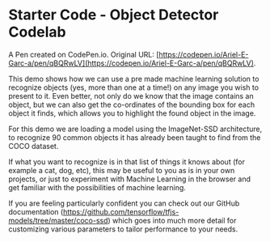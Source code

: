 # Starter Code - Object Detector Codelab

A Pen created on CodePen.io. Original URL: [https://codepen.io/Ariel-E-Garc-a/pen/qBQRwLV](https://codepen.io/Ariel-E-Garc-a/pen/qBQRwLV).

This demo shows how we can use a pre made machine learning solution to recognize objects (yes, more than one at a time!) on any image you wish to present to it. Even better, not only do we know that the image contains an object, but we can also get the co-ordinates of the bounding box for each object it finds, which allows you to highlight the found object in the image. 

For this demo we are loading a model using the ImageNet-SSD architecture, to recognize 90 common objects it has already been taught to find from the COCO dataset.

If what you want to recognize is in that list of things it knows about (for example a cat, dog, etc), this may be useful to you as is in your own projects, or just to experiment with Machine Learning in the browser and get familiar with the possibilities of machine learning. 

If you are feeling particularly confident you can check out our GitHub documentation (https://github.com/tensorflow/tfjs-models/tree/master/coco-ssd) which goes into much more detail for customizing various parameters to tailor performance to your needs.
